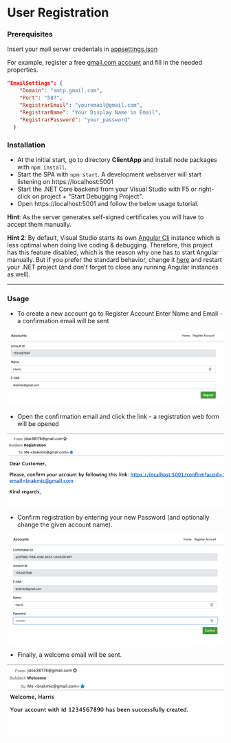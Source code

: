 # User Registration

### Prerequisites

Insert your mail server credentals in [appsettings.json](https://github.com/brakmic/API-Projects/blob/master/UserRegistration/appsettings.json#L10)

For example, register a free [gmail.com account](http://gmail.com/) and fill in the needed properties.

```json
"EmailSettings": {
    "Domain": "smtp.gmail.com",
    "Port": "587",
    "RegistrarEmail": "youremail@gmail.com",
    "RegistrarName": "Your Display Name in Email",
    "RegistrarPassword": "your_password"
  }
```

### Installation

* At the initial start, go to directory **ClientApp** and install node packages with `npm install`.
* Start the SPA with `npm start`. A development webserver will start listening on https://localhost:5001
* Start the .NET Core backend from your Visual Studio with F5 or right-click on project + "Start Debugging Project".
* Open https://localhost:5001 and follow the below usage tutorial.

**Hint**: As the server generates self-signed certificates you will have to accept them manually.

**Hint 2**: By default, Visual Studio starts its own [Angular Cli](https://cli.angular.io/) instance which is less optimal when doing live coding & debugging.
Therefore, this project has this feature disabled, which is the reason why one has to start Angular manually. But if you prefer the standard behavior, change it [here](https://github.com/brakmic/API-Projects/blob/master/UserRegistration/Startup.cs#L79) and restart your .NET project (and don't forget to close any running Angular instances as well).

----

### Usage

* To create a new account go to Register Account
  Enter Name and Email - a confirmation email will be sent
  
![register](https://raw.githubusercontent.com/brakmic/API-Projects/master/UserRegistration/ClientApp/src/assets/img/register_account.png)

* Open the confirmation email and click the link - a registration web form will be opened

![confirm](https://raw.githubusercontent.com/brakmic/API-Projects/master/UserRegistration/ClientApp/src/assets/img/confirmation_email.png)

* Confirm registration by entering your new Password (and optionally change the given account name).

![confirm_form](https://raw.githubusercontent.com/brakmic/API-Projects/master/UserRegistration/ClientApp/src/assets/img/confirmation_form.png)

* Finally, a welcome email will be sent.
            
![welcome](https://raw.githubusercontent.com/brakmic/API-Projects/master/UserRegistration/ClientApp/src/assets/img/welcome_email.png)
    
